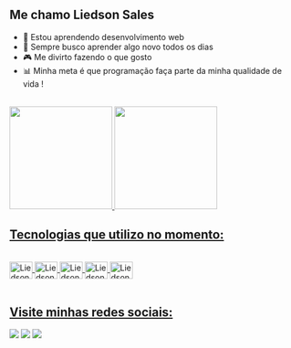 ## Me chamo Liedson Sales

- 🌱 Estou aprendendo desenvolvimento web
- 🔭 Sempre busco aprender algo novo todos os dias
- 🎮 Me divirto fazendo o que gosto
- 📊 Minha meta é que programação faça parte da minha qualidade de vida !
<br>


<div>
  <a href="https://hithub.com/LiedsonSales">
  <img height="180em" src="https://github-readme-stats.vercel.app/api?username=LiedsonSales&show_icons=true&theme=radical&include_all_commits=true&count_private=true"/>
  <img height="180em" src="https://github-readme-stats.vercel.app/api/top-langs?username=LiedsonSales&layout=compact&langs_count=16&theme=radical" />
</div>

## Tecnologias que utilizo no momento:
<div style="display: inline_block"><br>
  <img align="center" alt="Liedson-Js" height="30" width="40" src="https://cdn.jsdelivr.net/gh/devicons/devicon@latest/icons/javascript/javascript-original.svg" />
  <img align="center" alt="Liedson-Js" height="30" width="40" src="https://cdn.jsdelivr.net/gh/devicons/devicon@latest/icons/react/react-original.svg" />
  <img align="center" alt="Liedson-Js" height="30" width="40" src="https://cdn.jsdelivr.net/gh/devicons/devicon@latest/icons/html5/html5-original.svg" />
  <img align="center" alt="Liedson-Js" height="30" width="40" src="https://cdn.jsdelivr.net/gh/devicons/devicon@latest/icons/css3/css3-original.svg" />
  <img align="center" alt="Liedson-Js" height="30" width="40" src="https://cdn.jsdelivr.net/gh/devicons/devicon@latest/icons/python/python-original.svg" />
</div>
<br>

## Visite minhas redes sociais:

<div>
  <a href="https://www.instagram.com/liedson_szz/" target="_blank"><img src="https://img.shields.io/badge/Instagram-E4405F?style=for-the-badge&logo=instagram&logoColor=white" target="_blank"></a>
  <a href="https://mail.google.com/mail/u/1/" target="_blank"><img src="https://img.shields.io/badge/Gmail-D14836?style=for-the-badge&logo=gmail&logoColor=white" target="_blank"></a>
  <a href="https://www.linkedin.com/in/liedson-sales-546597308/" target="_blank"><img src="https://img.shields.io/badge/LinkedIn-0077B5?style=for-the-badge&logo=linkedin&logoColor=white" target="_blank"></a>
</div>



